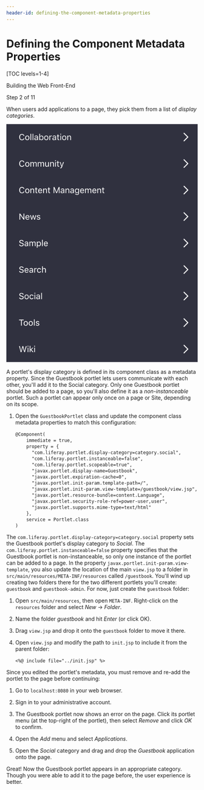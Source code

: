 ```yaml
---
header-id: defining-the-component-metadata-properties
---
```


# Defining the Component Metadata Properties

[TOC levels=1-4]

<div class="learn-path-step row">
    <p id="stepTitle">Building the Web Front-End</p><p>Step 2 of 11</p>
</div>

When users add applications to a page, they pick them from a list of *display
categories*. 

![Figure 1: Users choose applications from a list of display categories.](../../../images/display-categories.png)

A portlet's display category is defined in its component class as a metadata 
property. Since the Guestbook portlet lets users communicate with each other, 
you'll add it to the Social category. Only one Guestbook portlet should be added 
to a page, so you'll also define it as a *non-instanceable* portlet. Such a 
portlet can appear only once on a page or Site, depending on its scope. 

1.  Open the `GuestbookPortlet` class and update the component class metadata 
    properties to match this configuration: 

        @Component(
            immediate = true,
            property = {
              "com.liferay.portlet.display-category=category.social",
              "com.liferay.portlet.instanceable=false",
              "com.liferay.portlet.scopeable=true",
              "javax.portlet.display-name=Guestbook",
              "javax.portlet.expiration-cache=0",
              "javax.portlet.init-param.template-path=/",
              "javax.portlet.init-param.view-template=/guestbook/view.jsp",
              "javax.portlet.resource-bundle=content.Language",
              "javax.portlet.security-role-ref=power-user,user",
              "javax.portlet.supports.mime-type=text/html"
            },
            service = Portlet.class
        )

The `com.liferay.portlet.display-category=category.social` property sets the 
Guestbook portlet's display category to *Social*. The 
`com.liferay.portlet.instanceable=false` property specifies that the Guestbook 
portlet is non-instanceable, so only one instance of the portlet can be added 
to a page. In the property `javax.portlet.init-param.view-template`, you also 
update the location of the main `view.jsp` to a folder in
`src/main/resources/META-INF/resources` called `/guestbook`. You'll wind up
creating two folders there for the two different portlets you'll create:
`guestbook` and `guestbook-admin`. For now, just create the `guestbook` folder: 

1.  Open `src/main/resources`, then open `META-INF`. Right-click on the
    `resources` folder and select *New* &rarr; *Folder*. 

2.  Name the folder *guestbook* and hit *Enter* (or click OK). 

3.  Drag `view.jsp` and drop it onto the `guestbook` folder to move it there. 

4.  Open `view.jsp` and modify the path to `init.jsp` to include it from the
    parent folder: 

    ```markup
    <%@ include file="../init.jsp" %>
    ```

Since you edited the portlet's metadata, you must remove and re-add the portlet 
to the page before continuing: 

1.  Go to `localhost:8080` in your web browser.

2.  Sign in to your administrative account.

3.  The Guestbook portlet now shows an error on the page. Click its portlet menu 
    (at the top-right of the portlet), then select *Remove* and click *OK* to 
    confirm.

4.  Open the *Add* menu and select *Applications*.

5.  Open the *Social* category and drag and drop the *Guestbook* application
    onto the page.

Great! Now the Guestbook portlet appears in an appropriate category. Though you 
were able to add it to the page before, the user experience is better. 
